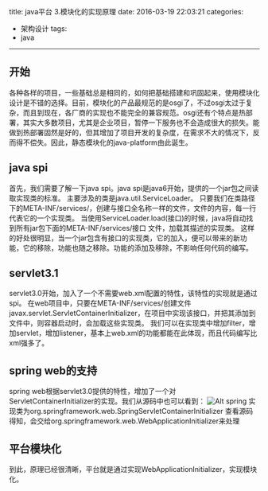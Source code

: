 title: java平台 3.模块化的实现原理
date: 2016-03-19 22:03:21
categories: 
- 架构设计
tags: 
- java

---

<h2 id="intro">开始</h2>各种各样的项目，一些基础总是相同的，如何把基础搭建和巩固起来，使用模块化设计是不错的选择。目前，模块化的产品最规范的是osgi了，不过osgi太过于复杂，而且到现在，各厂商的实现也不能完全的兼容规范。osgi还有个特点是热部署，其实大多数项目，尤其是企业项目，暂停一下服务也不会造成很大的损失。能做到热部署固然是好的，但其增加了项目开发的复杂度，在需求不大的情况下，反而得不偿失。因此，静态模块化的java-platform由此诞生。
<!-- more -->

## java spi
首先，我们需要了解一下java spi。java spi是java6开始，提供的一个jar包之间读取实现类的标准。
主要涉及的类是java.util.ServiceLoader。
只要我们在类路径下的META-INF/services/，创建与接口全名称一样的文件，文件的内容，每一行代表它的一个实现类。
当使用ServiceLoader.load(接口)的时候，java将自动找到所有jar包下面的META-INF/services/接口 文件，加载其描述的实现类。
这样的好处很明显，当一个jar包含有接口的实现类，它的加入，便可以带来的新功能，它的移除，功能也随之移除。功能的添加及移除，不影响任何代码的编写。

## servlet3.1
servlet3.0开始，加入了一个不需要web.xml配置的特性，该特性的实现就是通过spi。
在web项目中，只要在META-INF/services/创建文件javax.servlet.ServletContainerInitializer，在项目中实现该接口，并把其添加到文件中，则容器启动时，会加载这些实现类。
我们可以在实现类中增加filter，增加servlet，增加listener，基本上web.xml的功能都能在此体现，而且代码编写比xml强多了。

## spring web的支持
spring web根据servlet3.0提供的特性，增加了一个对ServletContainerInitializer的实现。我们从源码中也可以看到：
![Alt spring](/img/javaplatform/3-1.jpg)
实现类为org.springframework.web.SpringServletContainerInitializer
查看源码得知，会交给org.springframework.web.WebApplicationInitializer来处理

## 平台模块化
到此，原理已经很清晰，平台就是通过实现WebApplicationInitializer，实现模块化。